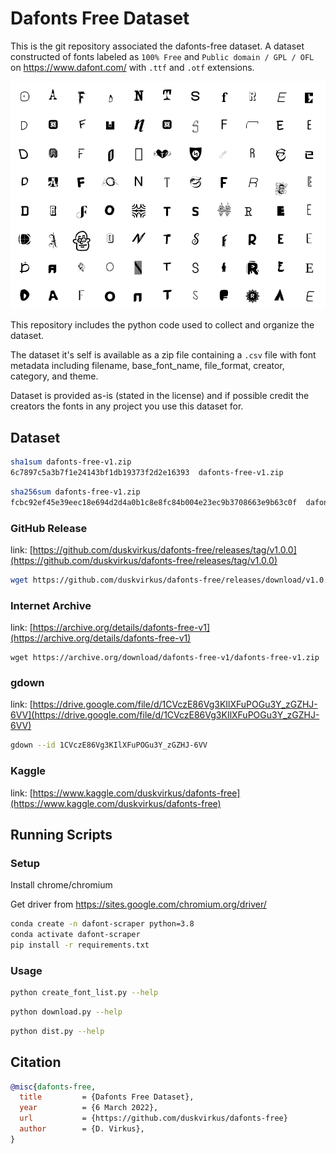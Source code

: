 # Dafonts Free Dataset

This is the git repository associated the dafonts-free dataset. A dataset constructed of fonts labeled as `100% Free` and `Public domain / GPL / OFL` on https://www.dafont.com/ with `.ttf` and `.otf` extensions.

![Header image says dafonts free in changing fonts.](dafonts-free-header.gif)

This repository includes the python code used to collect and organize the dataset. 

The dataset it's self is available as a zip file containing a `.csv` file with font metadata including filename, base_font_name, file_format, creator, category, and theme. 

Dataset is provided as-is (stated in the license) and if possible credit the creators the fonts in any project you use this dataset for.

## Dataset

```bash
sha1sum dafonts-free-v1.zip
6c7897c5a3b7f1e24143bf1db19373f2d2e16393  dafonts-free-v1.zip
```

```bash
sha256sum dafonts-free-v1.zip
fcbc92ef45e39eec18e694d2d4a0b1c8e8fc84b004e23ec9b3708663e9b63c0f  dafonts-free-v1.zip
```

### GitHub Release

link: [https://github.com/duskvirkus/dafonts-free/releases/tag/v1.0.0](https://github.com/duskvirkus/dafonts-free/releases/tag/v1.0.0)

```bash
wget https://github.com/duskvirkus/dafonts-free/releases/download/v1.0.0/dafonts-free-v1.zip
```

### Internet Archive

link: [https://archive.org/details/dafonts-free-v1](https://archive.org/details/dafonts-free-v1)

```
wget https://archive.org/download/dafonts-free-v1/dafonts-free-v1.zip
```

### gdown

link: [https://drive.google.com/file/d/1CVczE86Vg3KIlXFuPOGu3Y_zGZHJ-6VV](https://drive.google.com/file/d/1CVczE86Vg3KIlXFuPOGu3Y_zGZHJ-6VV)

```bash
gdown --id 1CVczE86Vg3KIlXFuPOGu3Y_zGZHJ-6VV
```

### Kaggle

link: [https://www.kaggle.com/duskvirkus/dafonts-free](https://www.kaggle.com/duskvirkus/dafonts-free)

## Running Scripts

### Setup

Install chrome/chromium

Get driver from https://sites.google.com/chromium.org/driver/

```bash
conda create -n dafont-scraper python=3.8
conda activate dafont-scraper
pip install -r requirements.txt
```

### Usage

```bash
python create_font_list.py --help
```

```bash
python download.py --help
```

```bash
python dist.py --help
```

## Citation

```bibtex
@misc{dafonts-free,
  title         = {Dafonts Free Dataset},
  year          = {6 March 2022},
  url           = {https://github.com/duskvirkus/dafonts-free}
  author        = {D. Virkus},
}
```
